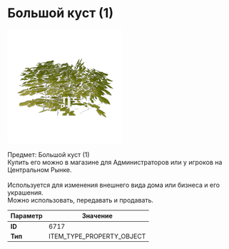 # Большой куст (1)

![Item Image](../img/6717.webp?raw=true)

Предмет: Большой куст (1)<br>Купить его можно в магазине для Администраторов или у игроков на Центральном Рынке.<br><br>Используется для изменения внешнего вида дома или бизнеса и его украшения.<br>Можно использовать, передавать и продавать.


| Параметр | Значение |
|----------|----------|
| **ID** | 6717 |
| **Тип** | ITEM_TYPE_PROPERTY_OBJECT |


